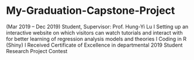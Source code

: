 # My-Graduation-Capstone-Project
(Mar 2019 – Dec 2019) 
Student, Supervisor: Prof. Hung-Yi Lu 
l Setting up an interactive website on which visitors can watch tutorials and interact with for better learning of regression analysis models and theories 
l Coding in R (Shiny) 
l Received Certificate of Excellence in departmental 2019 Student Research Project Contest
